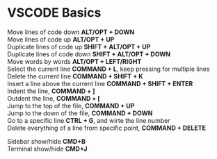 # VSCODE Basics
Move lines of code down <b>ALT/OPT + DOWN</b> <br>
Move lines of code up <b>ALT/OPT + UP</b> <br>
Duplicate lines of code up <b>SHIFT + ALT/OPT + UP</b> <br>
Duplicate lines of code down <b>SHIFT + ALT/OPT + DOWN</b> <br>
Move words by words <b>ALT/OPT + LEFT/RIGHT</b> <br>
Select the current line <b>COMMAND + L</b>, keep pressing for multiple lines</b> <br>
Delete the current line <b>COMMAND + SHIFT + K</b> <br>
Insert a line above the current line <b>COMMAND + SHIFT + ENTER</b> <br>
Indent the line, <b>COMMAND + ]</b> <br>
Outdent the line, <b>COMMAND + [</b> <br>
Jump to the top of the file, <b>COMMAND + UP</b> <br>
Jump to the down of the file, <b>COMMAND + DOWN</b> <br>
Go to a specific line <b>CTRL + G</b>, and wirte the line number <br>
Delete everything of a line from specific point, <b>COMMAND + DELETE</b> <br>

Sidebar show/hide <b>CMD+B</b><br>
Terminal show/hide <b>CMD+J</b><br>
